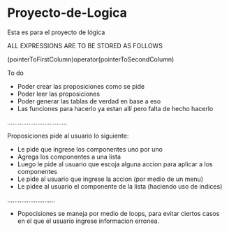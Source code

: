 # Proyecto-de-Logica
Esta es para el proyecto de lógica

ALL EXPRESSIONS ARE TO BE STORED AS FOLLOWS

(pointerToFirstColumn)operator(pointerToSecondColumn)

To do
*   Poder crear las proposiciones como se pide
*   Poder leer las proposiciones
*   Poder generar las tablas de verdad en base a eso
*   Las funciones para hacerlo ya estan allí pero falta de hecho hacerlo
>>>>>>>>>>>>>>>>>>>>>>>>>>>>>>>>>>>>>>>>>>>>>>>>>>>>>>>>>>>>>>>>>>>>>>>
..................................

Proposiciones pide al usuario lo siguiente:
  * Le pide que ingrese los componentes uno por uno 
  * Agrega los componentes a una lista
  * Luego le pide al usuario que escoja alguna accion para aplicar a los componentes
  * Le pide al usuario que ingrese la accion (por medio de un menu) 
  * Le pidee al usuario el componente de la lista (haciendo uso de indices)
  
  ...........................
  
 >>>>>>>>>>>>>>>>>>>>>>>>>>>>>>>>>>>>>>>>>>>>>>>>>>>>>>>>>>>>>>>>>>>>>>>
* Popocisiones se maneja por medio de loops, para evitar ciertos casos en el que el usuario ingrese informacion erronea.
